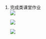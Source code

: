 1. 完成类课堂作业  
   ![](https://gitee.com/qytanggit/Python_Basic/raw/master/image/Charpter13/13.1.png)

   ![](https://gitee.com/qytanggit/Python_Basic/raw/master/image/Charpter13/13.1.png)

   ![](https://gitee.com/qytanggit/Python_Basic/raw/master/image/Charpter13/13.1.png)

